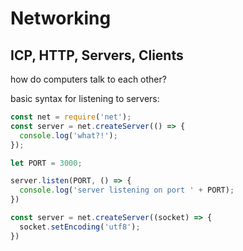 # Networking
## ICP, HTTP, Servers, Clients

how do computers talk to each other?


basic syntax for listening to servers:

```js
const net = require('net');
const server = net.createServer(() => {
  console.log('what?!');
});

let PORT = 3000;

server.listen(PORT, () => {
  console.log('server listening on port ' + PORT);
})
```


```js
const server = net.createServer((socket) => {
  socket.setEncoding('utf8');
})
```